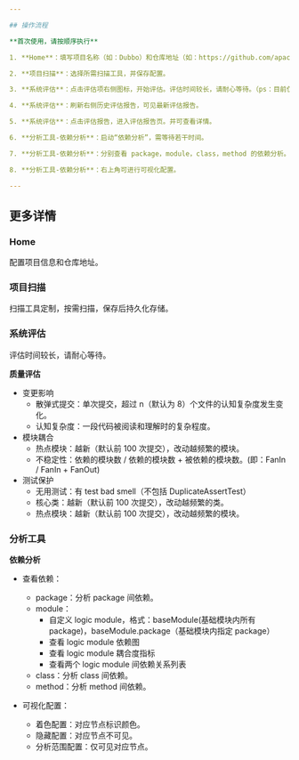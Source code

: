 ```yaml
---

## 操作流程

**首次使用，请按顺序执行**

1. **Home**：填写项目名称（如：Dubbo）和仓库地址（如：https://github.com/apache/dubbo.git）

2. **项目扫描**：选择所需扫描工具，并保存配置。

3. **系统评估**：点击评估项右侧图标，开始评估。评估时间较长，请耐心等待。（ps：目前仅有“质量评估”可用）

4. **系统评估**：刷新右侧历史评估报告，可见最新评估报告。

5. **系统评估**：点击评估报告，进入评估报告页。并可查看详情。

6. **分析工具-依赖分析**：启动“依赖分析”，需等待若干时间。

7. **分析工具-依赖分析**：分别查看 package，module，class，method 的依赖分析。

8. **分析工具-依赖分析**：右上角可进行可视化配置。

---
```


## 更多详情

### Home

配置项目信息和仓库地址。

### 项目扫描

扫描工具定制，按需扫描，保存后持久化存储。

### 系统评估

评估时间较长，请耐心等待。

**质量评估**

- 变更影响
  - 散弹式提交：单次提交，超过 n（默认为 8）个文件的认知复杂度发生变化。
  - 认知复杂度：一段代码被阅读和理解时的复杂程度。
- 模块耦合
  - 热点模块：越新（默认前 100 次提交），改动越频繁的模块。
  - 不稳定性：依赖的模块数 / 依赖的模块数 + 被依赖的模块数。(即：FanIn / FanIn + FanOut)
- 测试保护
  - 无用测试：有 test bad smell（不包括 DuplicateAssertTest）
  - 核心类：越新（默认前 100 次提交），改动越频繁的类。
  - 热点模块：越新（默认前 100 次提交），改动越频繁的模块。

### 分析工具

**依赖分析**

- 查看依赖：

  - package：分析 package 间依赖。
  - module：
    - 自定义 logic module，格式：baseModule(基础模块内所有 package)，baseModule.package（基础模块内指定 package）
    - 查看 logic module 依赖图
    - 查看 logic module 耦合度指标
    - 查看两个 logic module 间依赖关系列表
  - class：分析 class 间依赖。
  - method：分析 method 间依赖。

- 可视化配置：
  - 着色配置：对应节点标识颜色。
  - 隐藏配置：对应节点不可见。
  - 分析范围配置：仅可见对应节点。

